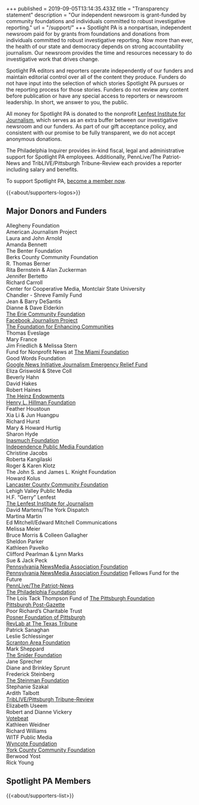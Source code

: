 +++
published = 2019-09-05T13:14:35.433Z
title = "Transparency statement"
description = "Our independent newsroom is grant-funded by community foundations and individuals committed to robust investigative reporting."
url = "/support/"
+++
Spotlight PA is a nonpartisan, independent newsroom paid for by grants from foundations and donations from individuals committed to robust investigative reporting. Now more than ever, the health of our state and democracy depends on strong accountability journalism. Our newsroom provides the time and resources necessary to do investigative work that drives change.

Spotlight PA editors and reporters operate independently of our funders and maintain editorial control over all of the content they produce. Funders do not have input into the selection of which stories Spotlight PA pursues or the reporting process for those stories. Funders do not review any content before publication or have any special access to reporters or newsroom leadership. In short, we answer to you, the public.

All money for Spotlight PA is donated to the nonprofit [Lenfest Institute for Journalism](https://www.lenfestinstitute.org), which serves as an extra buffer between our investigative newsroom and our funders. As part of our gift acceptance policy, and consistent with our promise to be fully transparent, we do not accept anonymous donations.

The Philadelphia Inquirer provides in-kind fiscal, legal and administrative support for Spotlight PA employees. Additionally, PennLive/The Patriot-News and TribLIVE/Pittsburgh Tribune-Review each provides a reporter including salary and benefits.

To support Spotlight PA, [become a member now](/donate/).

{{<about/supporters-logos>}}

## Major Donors and Funders

Allegheny Foundation <br> American Journalism Project <br> Laura and John Arnold <br> Amanda Bennett <br> The Benter Foundation <br> Berks County Community Foundation <br> R. Thomas Berner <br> Rita Bernstein & Alan Zuckerman <br> Jennifer Bertetto <br> Richard Carroll <br> Center for Cooperative Media, Montclair State University <br> Chandler - Shreve Family Fund <br> Jean & Barry DeSantis <br> Dianne & Dave Elderkin <br> [The Erie Community Foundation](https://www.eriecommunityfoundation.org/) <br> [Facebook Journalism Project](https://www.facebook.com/journalismproject) <br> [The Foundation for Enhancing Communities](https://www.tfec.org/) <br> Thomas Eveslage <br> Mary France <br> Jim Friedlich & Melissa Stern <br> Fund for Nonprofit News at [The Miami Foundation](https://miamifoundation.org/) <br> Good Words Foundation <br> [Google News Initiative Journalism Emergency Relief Fund](https://web.archive.org/web/20211110101853/https://newsinitiative.withgoogle.com/journalism-emergency-relief-fund/recipients/) <br> Eliza Griswold & Steve Coll <br> Beverly Hahn <br> David Hakes <br> Robert Haines <br> [The Heinz Endowments](https://www.heinz.org/) <br> [Henry L. Hillman Foundation](https://hillmanfamilyfoundations.org/) <br> Feather Houstoun <br> Xia Li & Jun Huangpu <br> Richard Hurst <br> Mary & Howard Hurtig <br> Sharon Hyde <br> [Inasmuch Foundation](https://inasmuchfoundation.org/) <br> [Independence Public Media Foundation](https://independencemedia.org/) <br> Christine Jacobs <br> Roberta Kangilaski <br> Roger & Karen Klotz <br> The John S. and James L. Knight Foundation <br> Howard Kolus <br> [Lancaster County Community Foundation](https://www.lancfound.org/) <br> Lehigh Valley Public Media <br> H.F. “Gerry” Lenfest <br> [The Lenfest Institute for Journalism](https://www.lenfestinstitute.org/) <br> David Martens/The York Dispatch <br> Martina Martin <br> Ed Mitchell/Edward Mitchell Communications <br> Melissa Meier <br> Bruce Morris & Colleen Gallagher  <br> Sheldon Parker <br> Kathleen Pavelko <br> Clifford Pearlman & Lynn Marks <br> Sue & Jack Peck <br> [Pennsylvania NewsMedia Association Foundation](https://panewsmedia.org/) <br>  [Pennsylvania NewsMedia Association Foundation](https://panewsmedia.org/) Fellows Fund for the Future <br> [PennLive/The Patriot-News](https://www.pennlive.com/) <br> [The Philadelphia Foundation](https://www.philafound.org/) <br> The Lois Tack Thompson Fund of [The Pittsburgh Foundation](https://pittsburghfoundation.org/) <br> [Pittsburgh Post-Gazette](https://www.post-gazette.com/) <br> Poor Richard’s Charitable Trust <br> [](https://revenuelab.org/) [Posner Foundation of Pittsburgh](https://posnerfoundation.org/) <br> [RevLab at The Texas Tribune](https://revenuelab.org/) <br> Patrick Sanaghan <br> Leslie Schlessinger <br> [Scranton Area Foundation](https://safdn.org/) <br> Mark Sheppard <br> [The Snider Foundation](https://www.sniderfoundation.org/) <br> Jane Sprecher <br> Diane and Brinkley Sprunt <br> Frederick Steinberg <br> [The Steinman Foundation](https://steinmanfoundation.org/) <br> Stephanie Szakal <br> Ardith Talbott <br> [TribLIVE/Pittsburgh Tribune-Review](https://triblive.com/) <br> Elizabeth Useem <br> Robert and Dianne Vickery <br> [Votebeat](https://votebeat.org/) <br> Kathleen Weidner <br> Richard Williams <br> WITF Public Media <br> [Wyncote Foundation](https://www.wyncotefoundation.org/) <br> [York County Community Foundation](https://yccf.org/) <br> Berwood Yost <br> Rick Young <br>

## Spotlight PA Members

{{<about/supporters-list>}}
